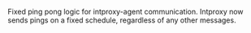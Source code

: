 Fixed ping pong logic for intproxy-agent communication. Intproxy now sends pings on a fixed schedule, regardless of any other messages.